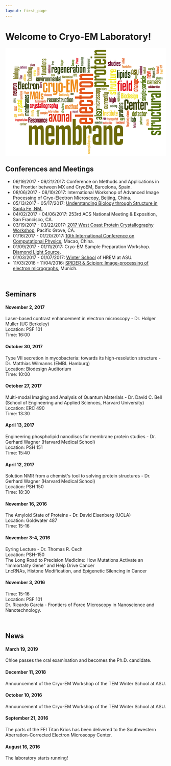 ```yaml
---
layout: first_page
---
```



# Welcome to Cryo-EM Laboratory!

<img src="images/wordle.png" alt="wordle" align="middle" width="800">
<br>

## Conferences and Meetings
- 09/19/2017 - 09/21/2017: Conference on Methods and Applications in the Frontier between MX and CryoEM, Barcelona, Spain. 
- 08/06/2017 - 08/10/2017: International Workshop of Advanced Image Processing of Cryo-Electron Microscopy, Beijing, China. 
- 05/13/2017 - 05/17/2017: [Understanding Biology through Structure in Santa Fe, NM.](https://conferences.newmexicoconsortium.org/conferences/ubts_17/program )
- 04/02/2017 - 04/06/2017: 253rd ACS National Meeting & Exposition, San Francisco, CA. 
- 03/19/2017 - 03/22/2017: [2017 West Coast Protein Crystallography Workshop](http://www.biochem.utah.edu/hill/wcpcw.html), Pacific Grove, CA. 
- 01/16/2017 - 01/20/2017: [10th International Conference on Computational Physics](http://www.iccpx.org), Macao, China. 
- 01/09/2017 - 01/11/2017: Cryo-EM Sample Preparation Workshop.  [Diamond Light Source](http://www.diamond.ac.uk/Home/Events/2017/EM-Workshop-2017.html).
- 01/03/2017 - 01/07/2017: [Winter School](https://le-csss.asu.edu/winterschool) of HREM at ASU. 
- 11/03/2016 - 11/04/2016: [SPIDER & Scipion: Image-processing of electron micrographs](http://www.cens.de/calendar/workshops-events/spider-scipion-workshop-image-processing-of-electron-micrographs/), Munich.

<br>


## Seminars
#### November 2, 2017
Laser-based contrast enhancement in electron microscopy - Dr. Holger Muller (UC Berkeley)<br>
Location: PSF 101<br>
Time: 16:00

#### October 30, 2017
Type VII secretion in mycobacteria: towards its high-resolution structure - Dr. Matthias Wilmanns (EMBL Hamburg)<br>
Location: Biodesign Auditorium<br>
Time: 10:00

#### October 27, 2017
Multi-modal Imaging and Analysis of Quantum Materials - Dr. David C. Bell (School of Engineering and Applied Sciences,
Harvard University)<br>
Location: ERC 490<br>
Time: 13:30

#### April 13, 2017
Engineering phospholipid nanodiscs for membrane protein studies - Dr. Gerhard Wagner (Harvard Medical School)<br>
Location: PSH 151<br>
Time: 15:40

#### April 12, 2017
Solution NMR from a chemist's tool to solving protein structures - Dr. Gerhard Wagner (Harvard Medical School)<br>
Location: PSH 150<br>
Time: 18:30

#### November 16, 2016
The Amyloid State of Proteins - Dr. David Eisenberg (UCLA)<br>
Location: Goldwater 487<br>
Time: 15-16

#### November 3-4, 2016
Eyring Lecture - Dr. Thomas R. Cech<br>
Location: PSH-150<br>
The Long Road to Precision Medicine: How Mutations Activate an "Immortality Gene" and Help Drive Cancer<br>
LncRNAs, Histone Modification, and Epigenetic Silencing in Cancer<br>

#### November 3, 2016
Time: 15-16 <br>
Location: PSF 101 <br>
Dr. Ricardo Garcia - Frontiers of Force Microscopy in Nanoscience and Nanotechnology. 

<br>

## News
#### March 19, 2019
Chloe passes the oral examination and becomes the Ph.D. candidate. 

#### December 11, 2018
Announcement of the Cryo-EM Workshop of the TEM Winter School at ASU. 

#### October 10, 2016
Announcement of the Cryo-EM Workshop of the TEM Winter School at ASU. 

#### September 21, 2016
The parts of the FEI Titan Krios has been delivered to the Southwestern Aberration-Corrected Electron Microscopy Center. 

#### August 16, 2016
The laboratory starts running! 

